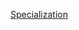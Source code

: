 [Specialization](https://www.coursera.org/programs/voronezh-state-university-on-coursera-mr-azyda?collectionId=&productId=GjtgzA-sEee5bQqQqbE2QA&productType=s12n&showMiniModal=true)